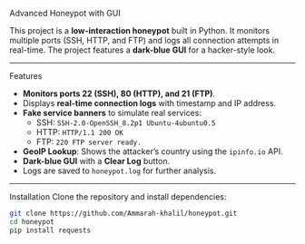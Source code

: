  Advanced Honeypot with GUI

This project is a **low-interaction honeypot** built in Python. It monitors multiple ports (SSH, HTTP, and FTP) and logs all connection attempts in real-time. The project features a **dark-blue GUI** for a hacker-style look.

---
Features
- **Monitors ports 22 (SSH), 80 (HTTP), and 21 (FTP)**.
- Displays **real-time connection logs** with timestamp and IP address.
- **Fake service banners** to simulate real services:
  - SSH: `SSH-2.0-OpenSSH_8.2p1 Ubuntu-4ubuntu0.5`
  - HTTP: `HTTP/1.1 200 OK`
  - FTP: `220 FTP server ready.`
- **GeoIP Lookup**: Shows the attacker’s country using the `ipinfo.io` API.
- **Dark-blue GUI** with a **Clear Log** button.
- Logs are saved to `honeypot.log` for further analysis.

---

Installation
Clone the repository and install dependencies:
```bash
git clone https://github.com/Ammarah-khalil/honeypot.git
cd honeypot
pip install requests
